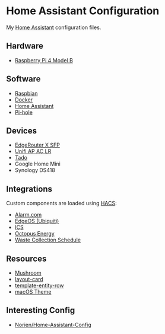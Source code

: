 # Home Assistant Configuration

My [Home Assistant](https://home-assistant.io/) configuration files.

## Hardware

* [Raspberry Pi 4 Model B](https://www.raspberrypi.com/products/raspberry-pi-4-model-b/)

## Software

* [Raspbian](https://www.raspbian.org/)
* [Docker](https://www.docker.com/)
* [Home Assistant](https://home-assistant.io/)
* [Pi-hole](https://pi-hole.net/)

## Devices

* [EdgeRouter X SFP](https://eu.store.ui.com/eu/en/products/er-x-sfp)
* [Unifi AP AC LR](https://eu.store.ui.com/eu/en/products/unifi-ac-lr)
* [Tado](https://www.tado.com/gb-en)
* Google Home Mini
* Synology DS418

## Integrations

Custom components are loaded using [HACS](https://hacs.xyz):

* [Alarm.com](https://github.com/pyalarmdotcom/alarmdotcom)
* [EdgeOS (Ubiquiti)](https://github.com/elad-bar/ha-edgeos)
* [ICS](https://github.com/KoljaWindeler/ics)
* [Octopus Energy](https://github.com/BottlecapDave/HomeAssistant-OctopusEnergy)
* [Waste Collection Schedule](https://github.com/mampfes/hacs_waste_collection_schedule)

## Resources

* [Mushroom](https://github.com/piitaya/lovelace-mushroom)
* [layout-card](https://github.com/thomasloven/lovelace-layout-card)
* [template-entity-row](https://github.com/thomasloven/lovelace-template-entity-row/)
* [macOS Theme](https://github.com/JuanMTech/macOS-Theme)

## Interesting Config

* [Norien/Home-Assistant-Config](https://github.com/Norien/Home-Assistant-Config/)

